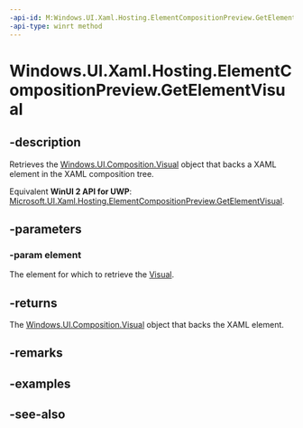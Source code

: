 ```yaml
---
-api-id: M:Windows.UI.Xaml.Hosting.ElementCompositionPreview.GetElementVisual(Windows.UI.Xaml.UIElement)
-api-type: winrt method
---
```


<!-- Method syntax
public Windows.UI.Composition.Visual GetElementVisual(Windows.UI.Xaml.UIElement element)
-->

# Windows.UI.Xaml.Hosting.ElementCompositionPreview.GetElementVisual

## -description
Retrieves the [Windows.UI.Composition.Visual](../windows.ui.composition/visual.md) object that backs a XAML element in the XAML composition tree.

Equivalent **WinUI 2 API for UWP**: [Microsoft.UI.Xaml.Hosting.ElementCompositionPreview.GetElementVisual](/windows/winui/api/microsoft.ui.xaml.hosting.elementcompositionpreview.getelementvisual).

## -parameters
### -param element
The element for which to retrieve the [Visual](../windows.ui.composition/visual.md).

## -returns
The [Windows.UI.Composition.Visual](../windows.ui.composition/visual.md) object that backs the XAML element.

## -remarks

## -examples

## -see-also
